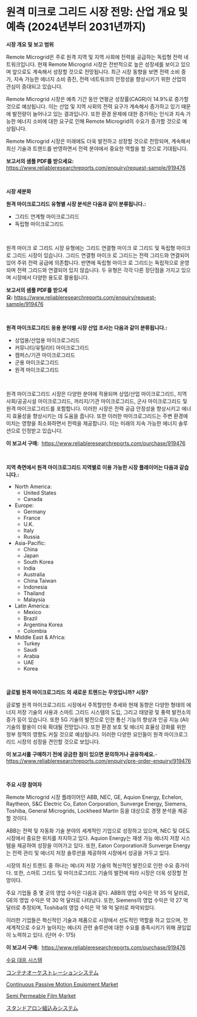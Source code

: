 <p><h1>원격 미크로 그리드 시장 전망: 산업 개요 및 예측 (2024년부터 2031년까지)</h1></p><p><strong>시장 개요 및 보고 범위</strong></p>
<p><p>Remote Microgrid은 주로 원격 지역 및 지역 사회에 전력을 공급하는 독립형 전력 네트워크입니다. 현재 Remote Microgrid 시장은 전반적으로 높은 성장세를 보이고 있으며 앞으로도 계속해서 성장할 것으로 전망됩니다. 최근 시장 동향을 보면 전력 소비 증가, 지속 가능한 에너지 소비 증진, 전력 네트워크의 안정성을 향상시키기 위한 산업의 관심이 증대되고 있습니다. </p><p>Remote Microgrid 시장은 예측 기간 동안 연평균 성장률(CAGR)이 14.9%로 증가할 것으로 예상됩니다. 이는 산업 및 지역 사회의 전력 요구가 계속해서 증가하고 있기 때문에 발전량이 늘어나고 있는 결과입니다. 또한 환경 문제에 대한 증가하는 인식과 지속 가능한 에너지 소비에 대한 요구로 인해 Remote Microgrid의 수요가 증가할 것으로 예상됩니다.</p><p>Remote Microgrid 시장은 미래에도 더욱 발전하고 성장할 것으로 전망되며, 계속해서 최신 기술과 트렌드를 반영하면서 전력 분야에서 중요한 역할을 할 것으로 기대됩니다.</p></p>
<p><strong>보고서의 샘플 PDF를 받으세요:</strong> <a href="https://www.reliableresearchreports.com/enquiry/request-sample/919476">https://www.reliableresearchreports.com/enquiry/request-sample/919476</a></p>
<p>&nbsp;</p>
<p><strong>시장 세분화</strong></p>
<p><strong>원격 마이크로그리드 유형별 시장 분석은 다음과 같이 분류됩니다.:</strong></p>
<p><ul><li>그리드 연계형 마이크로그리드</li><li>독립형 마이크로그리드</li></ul></p>
<p>&nbsp;</p>
<p><p>원격 마이크 로 그리드 시장 유형에는 그리드 연결형 마이크 로 그리드 및 독립형 마이크 로 그리드 시장이 있습니다. 그리드 연결형 마이크 로 그리드는 전력 그리드와 연결되어 있어 주위 전력 공급에 의존합니다. 반면에 독립형 마이크 로 그리드는 독립적으로 운영되며 전력 그리드와 연결되어 있지 않습니다. 두 유형은 각각 다른 장단점을 가지고 있으며 시장에서 다양한 용도로 활용됩니다.</p></p>
<p><strong>보고서의 샘플 PDF를 받으세요:</strong>&nbsp;<a href="https://www.reliableresearchreports.com/enquiry/request-sample/919476">https://www.reliableresearchreports.com/enquiry/request-sample/919476</a></p>
<p>&nbsp;</p>
<p><strong> 원격 마이크로그리드 응용 분야별 시장 산업 조사는 다음과 같이 분류됩니다.:</strong></p>
<p><ul><li>상업용/산업용 마이크로그리드</li><li>커뮤니티/유틸리티 마이크로그리드</li><li>캠퍼스/기관 마이크로그리드</li><li>군용 마이크로그리드</li><li>원격 마이크로그리드</li></ul></p>
<p>&nbsp;</p>
<p><p>원격 마이크로그리드 시장은 다양한 분야에 적용되며 상업/산업 마이크로그리드, 지역사회/공공시설 마이크로그리드, 꺼리지/기관 마이크로그리드, 군사 마이크로그리드 및 원격 마이크로그리드를 포함합니다. 이러한 시장은 전력 공급 안정성을 향상시키고 에너지 효율성을 향상시키는 데 도움을 줍니다. 또한 이러한 마이크로그리드는 주변 환경에 미치는 영향을 최소화하면서 전력을 제공합니다. 이는 미래의 지속 가능한 에너지 솔루션으로 인정받고 있습니다.</p></p>
<p><strong>이 보고서 구매:</strong>&nbsp; <a href="https://www.reliableresearchreports.com/purchase/919476">https://www.reliableresearchreports.com/purchase/919476</a></p>
<p>&nbsp;</p>
<p><strong>지역 측면에서 원격 마이크로그리드 지역별로 이용 가능한 시장 플레이어는 다음과 같습니다.:</strong></p>
<p><ul>
    <li>
        North America:
        <ul>
            <li>United States</li>
            <li>Canada</li>
        </ul>
    </li>
    <li>
        Europe:
        <ul>
            <li>Germany</li>
            <li>France</li>
            <li>U.K.</li>
            <li>Italy</li>
            <li>Russia</li>
        </ul>
    </li>
    <li>
        Asia-Pacific:
        <ul>
            <li>China</li>
            <li>Japan</li>
            <li>South Korea</li>
            <li>India</li>
            <li>Australia</li>
            <li>China Taiwan</li>
            <li>Indonesia</li>
            <li>Thailand</li>
            <li>Malaysia</li>
        </ul>
    </li>
    <li>
        Latin America:
        <ul>
            <li>Mexico</li>
            <li>Brazil</li>
            <li>Argentina Korea</li>
            <li>Colombia</li>
        </ul>
    </li>
    <li>
        Middle East & Africa:
        <ul>
            <li>Turkey</li>
            <li>Saudi</li>
            <li>Arabia</li>
            <li>UAE</li>
            <li>Korea</li>
        </ul>
    </li>
    </ul></p>
<p>&nbsp;</p>
<p><strong>글로벌 원격 마이크로그리드 의 새로운 트렌드는 무엇입니까? 시장?</strong></p>
<p><p>글로벌 원격 마이크로그리드 시장에서 주목할만한 추세와 현재 동향은 다양한 형태의 에너지 저장 기술의 사용과 스마트 그리드 시스템의 도입, 그리고 태양광 및 풍력 발전소의 증가 등이 있습니다. 또한 5G 기술의 발전으로 인한 통신 기능의 향상과 인공 지능 (AI) 기술의 활용이 더욱 확대될 전망입니다. 또한 환경 보호 및 에너지 효율성 강화를 위한 정부 정책의 영향도 커질 것으로 예상됩니다. 이러한 다양한 요인들이 원격 마이크로그리드 시장의 성장을 견인할 것으로 보입니다.</p></p>
<p><strong>이 보고서를 구매하기 전에 궁금한 점이 있으면 문의하거나 공유하세요.</strong>- <a href="https://www.reliableresearchreports.com/enquiry/pre-order-enquiry/919476">https://www.reliableresearchreports.com/enquiry/pre-order-enquiry/919476</a></p>
<p>&nbsp;</p>
<p><strong>주요 시장 참여자</strong></p>
<p><p>Remote Microgrid 시장 플레이어인 ABB, NEC, GE, Aquion Energy, Echelon, Raytheon, S&C Electric Co, Eaton Corporation, Sunverge Energy, Siemens, Toshiba, General Microgrids, Lockheed Martin 등을 대상으로 경쟁 분석을 제공할 것이다. </p><p>ABB는 전력 및 자동화 기술 분야의 세계적인 기업으로 성장하고 있으며, NEC 및 GE도 시장에서 중요한 위치를 차지하고 있다. Aquion Energy는 재생 가능 에너지 저장 시스템을 제공하여 성장을 이어가고 있다. 또한, Eaton Corporation과 Sunverge Energy는 전력 관리 및 에너지 저장 솔루션을 제공하여 시장에서 성공을 거두고 있다.</p><p>시장의 최신 트렌드 중 하나는 에너지 저장 기술의 혁신적인 발전으로 인한 수요 증가이다. 또한, 스마트 그리드 및 마이크로그리드 기술의 발전에 따라 시장은 더욱 성장할 전망이다.</p><p>주요 기업들 중 몇 곳의 영업 수익은 다음과 같다. ABB의 영업 수익은 약 35 억 달러로, GE의 영업 수익은 약 30 억 달러로 나타났다. 또한, Siemens의 영업 수익은 약 27 억 달러로 추정되며, Toshiba의 영업 수익은 약 18 억 달러로 파악되었다.</p><p>이러한 기업들은 혁신적인 기술과 제품으로 시장에서 선도적인 역할을 하고 있으며, 전 세계적으로 수요가 높아지는 에너지 관련 솔루션에 대한 수요를 충족시키기 위해 끊임없이 노력하고 있다. (단어 수: 175)</p></p>
<p><strong>이 보고서 구매:</strong>&nbsp;&nbsp;<a href="https://www.reliableresearchreports.com/purchase/919476">https://www.reliableresearchreports.com/purchase/919476</a></p>
<p><p><a href="https://github.com/sougarounis/Market-Research-Report-List-2/blob/main/1302437182908.md">수요 대응 시스템</a></p><p><a href="https://github.com/lababdou/Market-Research-Report-List-2/blob/main/3392516182922.md">コンテナオーケストレーションシステム</a></p><p><a href="https://issuu.com/reportprime-2/docs/continuous-passive-motion-equipment-market-size-20">Continuous Passive Motion Equipment Market</a></p><p><a href="https://issuu.com/reportprime-2/docs/semi-permeable-film-market-size-2030.pptx">Semi Permeable Film Market</a></p><p><a href="https://github.com/mohamedbakry57/Market-Research-Report-List-2/blob/main/8529282182921.md">スタンドアロン組込みシステム</a></p></p>
